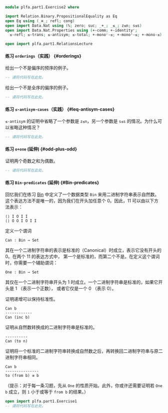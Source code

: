 ```agda
module plfa.part1.Exercise2 where

import Relation.Binary.PropositionalEquality as Eq
open Eq using (_≡_; refl; cong)
open import Data.Nat using (ℕ; zero; suc; _+_; _≤_; z≤n; s≤s)
open import Data.Nat.Properties using (+-comm; +-identityʳ;
  ≤-refl; ≤-trans; ≤-antisym; ≤-total; +-monoʳ-≤; +-monoˡ-≤; +-mono-≤)

open import plfa.part1.RelationsLecture
```

#### 练习 `orderings`（实践） {#orderings}

给出一个不是偏序的预序的例子。

```agda
-- 请将代码写在此处。
```

给出一个不是全序的偏序的例子。

```agda
-- 请将代码写在此处。
```

#### 练习 `≤-antisym-cases`（实践） {#leq-antisym-cases}

`≤-antisym` 的证明中省略了一个参数是 `z≤n`，另一个参数是 `s≤s` 的情况。为什么可以省略这种情况？

```agda
-- 请将代码写在此处。
```

#### 练习 `o+o≡e` (延伸) {#odd-plus-odd}

证明两个奇数之和为偶数。

```agda
-- 请将代码写在此处。
```

#### 练习 `Bin-predicates` (延伸) {#Bin-predicates}

回忆我们在练习 [Bin](/Naturals/#Bin) 中定义了一个数据类型 `Bin` 来用二进制字符串表示自然数。
这个表达方法不是唯一的，因为我们在开头加任意个 0。因此，11 可以由以下方法表示：

    ⟨⟩ I O I I
    ⟨⟩ O O I O I I

定义一个谓词

    Can : Bin → Set

其在一个二进制字符串的表示是标准的（Canonical）时成立，表示它没有开头的 0。在两个 11 的表达方式中，
第一个是标准的，而第二个不是。在定义这个谓词时，你需要一个辅助谓词：

    One : Bin → Set

其仅在一个二进制字符串开头为 1 时成立。一个二进制字符串是标准的，如果它开头是 1 （表示一个正数），
或者它仅是一个 0 （表示 0）。

证明递增可以保持标准性。

    Can b
    ------------
    Can (inc b)

证明从自然数转换成的二进制字符串是标准的。

    ----------
    Can (to n)

证明将一个标准的二进制字符串转换成自然数之后，再转换回二进制字符串与原二进制字符串相同。

    Can b
    ---------------
    to (from b) ≡ b

（提示：对于每一条习题，先从 `One` 的性质开始。此外，你或许还需要证明若
`One b` 成立，则 `1` 小于或等于 `from b` 的结果。）

```agda
open import plfa.part1.Exercise1
-- 请将代码写在此处。
```
